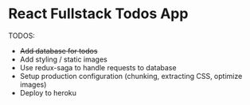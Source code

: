 # React Fullstack Todos App
TODOS:
 * ~~Add database for todos~~
 * Add styling / static images
 * Use redux-saga to handle requests to database
 * Setup production configuration (chunking, extracting CSS, optimize images)
 * Deploy to heroku
